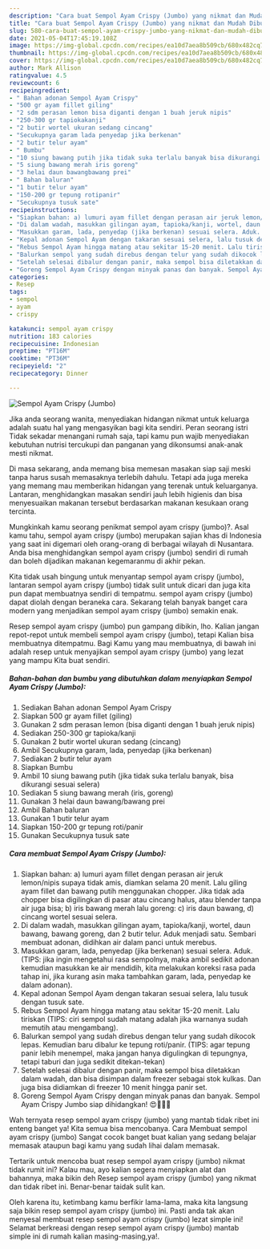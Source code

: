 ```yaml
---
description: "Cara buat Sempol Ayam Crispy (Jumbo) yang nikmat dan Mudah Dibuat"
title: "Cara buat Sempol Ayam Crispy (Jumbo) yang nikmat dan Mudah Dibuat"
slug: 580-cara-buat-sempol-ayam-crispy-jumbo-yang-nikmat-dan-mudah-dibuat
date: 2021-05-04T17:45:19.108Z
image: https://img-global.cpcdn.com/recipes/ea10d7aea8b509cb/680x482cq70/sempol-ayam-crispy-jumbo-foto-resep-utama.jpg
thumbnail: https://img-global.cpcdn.com/recipes/ea10d7aea8b509cb/680x482cq70/sempol-ayam-crispy-jumbo-foto-resep-utama.jpg
cover: https://img-global.cpcdn.com/recipes/ea10d7aea8b509cb/680x482cq70/sempol-ayam-crispy-jumbo-foto-resep-utama.jpg
author: Mark Allison
ratingvalue: 4.5
reviewcount: 6
recipeingredient:
- " Bahan adonan Sempol Ayam Crispy"
- "500 gr ayam fillet giling"
- "2 sdm perasan lemon bisa diganti dengan 1 buah jeruk nipis"
- "250-300 gr tapiokakanji"
- "2 butir wortel ukuran sedang cincang"
- "Secukupnya garam lada penyedap jika berkenan"
- "2 butir telur ayam"
- " Bumbu"
- "10 siung bawang putih jika tidak suka terlalu banyak bisa dikurangi sesuai selera"
- "5 siung bawang merah iris goreng"
- "3 helai daun bawangbawang prei"
- " Bahan baluran"
- "1 butir telur ayam"
- "150-200 gr tepung rotipanir"
- "Secukupnya tusuk sate"
recipeinstructions:
- "Siapkan bahan: a) lumuri ayam fillet dengan perasan air jeruk lemon/nipis supaya tidak amis, diamkan selama 20 menit. Lalu giling ayam fillet dan bawang putih menggunakan chopper. Jika tidak ada chopper bisa digilingkan di pasar atau cincang halus, atau blender tanpa air juga bisa; b) iris bawang merah lalu goreng: c) iris daun bawang, d) cincang wortel sesuai selera."
- "Di dalam wadah, masukkan gilingan ayam, tapioka/kanji, wortel, daun bawang, bawang goreng, dan 2 butir telur. Aduk menjadi satu. Sembari membuat adonan, didihkan air dalam panci untuk merebus."
- "Masukkan garam, lada, penyedap (jika berkenan) sesuai selera. Aduk. (TIPS: jika ingin mengetahui rasa sempolnya, maka ambil sedikit adonan kemudian masukkan ke air mendidih, kita melakukan koreksi rasa pada tahap ini, jika kurang asin maka tambahkan garam, lada, penyedap ke dalam adonan)."
- "Kepal adonan Sempol Ayam dengan takaran sesuai selera, lalu tusuk dengan tusuk sate."
- "Rebus Sempol Ayam hingga matang atau sekitar 15-20 menit. Lalu tiriskan (TIPS: ciri sempol sudah matang adalah jika warnanya sudah memutih atau mengambang)."
- "Balurkan sempol yang sudah direbus dengan telur yang sudah dikocok lepas. Kemudian baru dibalur ke tepung roti/panir. (TIPS: agar tepung panir lebih menempel, maka jangan hanya digulingkan di tepungnya, tetapi taburi dan juga sedikit ditekan-tekan)"
- "Setelah selesai dibalur dengan panir, maka sempol bisa diletakkan dalam wadah, dan bisa disimpan dalam freezer sebagai stok kulkas. Dan juga bisa didiamkan di freezer 10 menit hingga panir set."
- "Goreng Sempol Ayam Crispy dengan minyak panas dan banyak. Sempol Ayam Crispy Jumbo siap dihidangkan! 😍🥺👍🏻"
categories:
- Resep
tags:
- sempol
- ayam
- crispy

katakunci: sempol ayam crispy 
nutrition: 183 calories
recipecuisine: Indonesian
preptime: "PT16M"
cooktime: "PT36M"
recipeyield: "2"
recipecategory: Dinner

---
```



![Sempol Ayam Crispy (Jumbo)](https://img-global.cpcdn.com/recipes/ea10d7aea8b509cb/680x482cq70/sempol-ayam-crispy-jumbo-foto-resep-utama.jpg)

Jika anda seorang wanita, menyediakan hidangan nikmat untuk keluarga adalah suatu hal yang mengasyikan bagi kita sendiri. Peran seorang istri Tidak sekadar menangani rumah saja, tapi kamu pun wajib menyediakan kebutuhan nutrisi tercukupi dan panganan yang dikonsumsi anak-anak mesti nikmat.

Di masa  sekarang, anda memang bisa memesan masakan siap saji meski tanpa harus susah memasaknya terlebih dahulu. Tetapi ada juga mereka yang memang mau memberikan hidangan yang terenak untuk keluarganya. Lantaran, menghidangkan masakan sendiri jauh lebih higienis dan bisa menyesuaikan makanan tersebut berdasarkan makanan kesukaan orang tercinta. 



Mungkinkah kamu seorang penikmat sempol ayam crispy (jumbo)?. Asal kamu tahu, sempol ayam crispy (jumbo) merupakan sajian khas di Indonesia yang saat ini digemari oleh orang-orang di berbagai wilayah di Nusantara. Anda bisa menghidangkan sempol ayam crispy (jumbo) sendiri di rumah dan boleh dijadikan makanan kegemaranmu di akhir pekan.

Kita tidak usah bingung untuk menyantap sempol ayam crispy (jumbo), lantaran sempol ayam crispy (jumbo) tidak sulit untuk dicari dan juga kita pun dapat membuatnya sendiri di tempatmu. sempol ayam crispy (jumbo) dapat diolah dengan beraneka cara. Sekarang telah banyak banget cara modern yang menjadikan sempol ayam crispy (jumbo) semakin enak.

Resep sempol ayam crispy (jumbo) pun gampang dibikin, lho. Kalian jangan repot-repot untuk membeli sempol ayam crispy (jumbo), tetapi Kalian bisa membuatnya ditempatmu. Bagi Kamu yang mau membuatnya, di bawah ini adalah resep untuk menyajikan sempol ayam crispy (jumbo) yang lezat yang mampu Kita buat sendiri.

<!--inarticleads1-->

##### Bahan-bahan dan bumbu yang dibutuhkan dalam menyiapkan Sempol Ayam Crispy (Jumbo):

1. Sediakan  Bahan adonan Sempol Ayam Crispy
1. Siapkan 500 gr ayam fillet (giling)
1. Gunakan 2 sdm perasan lemon (bisa diganti dengan 1 buah jeruk nipis)
1. Sediakan 250-300 gr tapioka/kanji
1. Gunakan 2 butir wortel ukuran sedang (cincang)
1. Ambil Secukupnya garam, lada, penyedap (jika berkenan)
1. Sediakan 2 butir telur ayam
1. Siapkan  Bumbu
1. Ambil 10 siung bawang putih (jika tidak suka terlalu banyak, bisa dikurangi sesuai selera)
1. Sediakan 5 siung bawang merah (iris, goreng)
1. Gunakan 3 helai daun bawang/bawang prei
1. Ambil  Bahan baluran
1. Gunakan 1 butir telur ayam
1. Siapkan 150-200 gr tepung roti/panir
1. Gunakan Secukupnya tusuk sate




<!--inarticleads2-->

##### Cara membuat Sempol Ayam Crispy (Jumbo):

1. Siapkan bahan: a) lumuri ayam fillet dengan perasan air jeruk lemon/nipis supaya tidak amis, diamkan selama 20 menit. Lalu giling ayam fillet dan bawang putih menggunakan chopper. Jika tidak ada chopper bisa digilingkan di pasar atau cincang halus, atau blender tanpa air juga bisa; b) iris bawang merah lalu goreng: c) iris daun bawang, d) cincang wortel sesuai selera.
1. Di dalam wadah, masukkan gilingan ayam, tapioka/kanji, wortel, daun bawang, bawang goreng, dan 2 butir telur. Aduk menjadi satu. Sembari membuat adonan, didihkan air dalam panci untuk merebus.
1. Masukkan garam, lada, penyedap (jika berkenan) sesuai selera. Aduk. (TIPS: jika ingin mengetahui rasa sempolnya, maka ambil sedikit adonan kemudian masukkan ke air mendidih, kita melakukan koreksi rasa pada tahap ini, jika kurang asin maka tambahkan garam, lada, penyedap ke dalam adonan).
1. Kepal adonan Sempol Ayam dengan takaran sesuai selera, lalu tusuk dengan tusuk sate.
1. Rebus Sempol Ayam hingga matang atau sekitar 15-20 menit. Lalu tiriskan (TIPS: ciri sempol sudah matang adalah jika warnanya sudah memutih atau mengambang).
1. Balurkan sempol yang sudah direbus dengan telur yang sudah dikocok lepas. Kemudian baru dibalur ke tepung roti/panir. (TIPS: agar tepung panir lebih menempel, maka jangan hanya digulingkan di tepungnya, tetapi taburi dan juga sedikit ditekan-tekan)
1. Setelah selesai dibalur dengan panir, maka sempol bisa diletakkan dalam wadah, dan bisa disimpan dalam freezer sebagai stok kulkas. Dan juga bisa didiamkan di freezer 10 menit hingga panir set.
1. Goreng Sempol Ayam Crispy dengan minyak panas dan banyak. Sempol Ayam Crispy Jumbo siap dihidangkan! 😍🥺👍🏻




Wah ternyata resep sempol ayam crispy (jumbo) yang mantab tidak ribet ini enteng banget ya! Kita semua bisa mencobanya. Cara Membuat sempol ayam crispy (jumbo) Sangat cocok banget buat kalian yang sedang belajar memasak ataupun bagi kamu yang sudah lihai dalam memasak.

Tertarik untuk mencoba buat resep sempol ayam crispy (jumbo) nikmat tidak rumit ini? Kalau mau, ayo kalian segera menyiapkan alat dan bahannya, maka bikin deh Resep sempol ayam crispy (jumbo) yang nikmat dan tidak ribet ini. Benar-benar taidak sulit kan. 

Oleh karena itu, ketimbang kamu berfikir lama-lama, maka kita langsung saja bikin resep sempol ayam crispy (jumbo) ini. Pasti anda tak akan menyesal membuat resep sempol ayam crispy (jumbo) lezat simple ini! Selamat berkreasi dengan resep sempol ayam crispy (jumbo) mantab simple ini di rumah kalian masing-masing,ya!.

